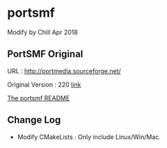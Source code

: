 # portsmf

Modify by Chill
Apr 2018

## PortSMF Original

URL : http://portmedia.sourceforge.net/

Original Version : 220 [link](https://sourceforge.net/p/portmedia/code/HEAD/tree/portsmf/trunk/)

[The portsmf README](./README.txt)

## Change Log

- Modify CMakeLists : Only include Linux/Win/Mac.
